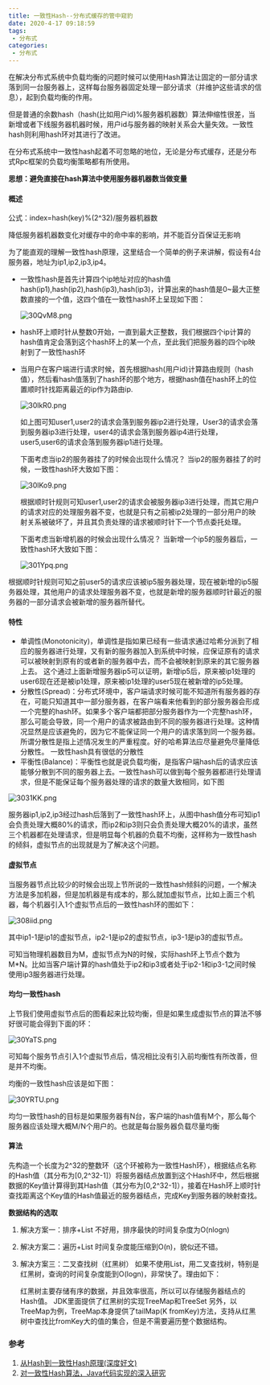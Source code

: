```yaml
---
title: 一致性Hash--分布式缓存的管中窥豹
date: 2020-4-17 09:18:59
tags:
 - 分布式
categories:
 - 分布式
---
```


在解决分布式系统中负载均衡的问题时候可以使用Hash算法让固定的一部分请求落到同一台服务器上，这样每台服务器固定处理一部分请求（并维护这些请求的信息），起到负载均衡的作用。

但是普通的余数hash（hash(比如用户id)%服务器机器数）算法伸缩性很差，当新增或者下线服务器机器时候，用户id与服务器的映射关系会大量失效。一致性hash则利用hash环对其进行了改进。

在分布式系统中一致性hash起着不可忽略的地位，无论是分布式缓存，还是分布式Rpc框架的负载均衡策略都有所使用。

**思想：避免直接在hash算法中使用服务器机器数当做变量**

<!--more-->

#### 概述

公式：index=hash(key)%(2^32)/服务器机器数

降低服务器机器数变化对缓存中的命中率的影响，并不能百分百保证无影响

为了能直观的理解一致性hash原理，这里结合一个简单的例子来讲解，假设有4台服务器，地址为ip1,ip2,ip3,ip4。

- 一致性hash是首先计算四个ip地址对应的hash值
   hash(ip1),hash(ip2),hash(ip3),hash(ip3)，计算出来的hash值是0~最大正整数直接的一个值，这四个值在一致性hash环上呈现如下图：

  ![30QvM8.png](https://s2.ax1x.com/2020/02/27/30QvM8.png)

- hash环上顺时针从整数0开始，一直到最大正整数，我们根据四个ip计算的hash值肯定会落到这个hash环上的某一个点，至此我们把服务器的四个ip映射到了一致性hash环

- 当用户在客户端进行请求时候，首先根据hash(用户id)计算路由规则（hash值），然后看hash值落到了hash环的那个地方，根据hash值在hash环上的位置顺时针找距离最近的ip作为路由ip.

  ![30lkR0.png](https://s2.ax1x.com/2020/02/27/30lkR0.png)

  如上图可知user1,user2的请求会落到服务器ip2进行处理，User3的请求会落到服务器ip3进行处理，user4的请求会落到服务器ip4进行处理，user5,user6的请求会落到服务器ip1进行处理。

  下面考虑当ip2的服务器挂了的时候会出现什么情况？
   当ip2的服务器挂了的时候，一致性hash环大致如下图：

  ![30lKo9.png](https://s2.ax1x.com/2020/02/27/30lKo9.png)

  

  根据顺时针规则可知user1,user2的请求会被服务器ip3进行处理，而其它用户的请求对应的处理服务器不变，也就是只有之前被ip2处理的一部分用户的映射关系被破坏了，并且其负责处理的请求被顺时针下一个节点委托处理。

  下面考虑当新增机器的时候会出现什么情况？
   当新增一个ip5的服务器后，一致性hash环大致如下图：

  ![301Ypq.png](https://s2.ax1x.com/2020/02/27/301Ypq.png)

  

根据顺时针规则可知之前user5的请求应该被ip5服务器处理，现在被新增的ip5服务器处理，其他用户的请求处理服务器不变，也就是新增的服务器顺时针最近的服务器的一部分请求会被新增的服务器所替代。

#### 特性

- 单调性(Monotonicity)，单调性是指如果已经有一些请求通过哈希分派到了相应的服务器进行处理，又有新的服务器加入到系统中时候，应保证原有的请求可以被映射到原有的或者新的服务器中去，而不会被映射到原来的其它服务器上去。  这个通过上面新增服务器ip5可以证明，新增ip5后，原来被ip1处理的user6现在还是被ip1处理，原来被ip1处理的user5现在被新增的ip5处理。
- 分散性(Spread)：分布式环境中，客户端请求时候可能不知道所有服务器的存在，可能只知道其中一部分服务器，在客户端看来他看到的部分服务器会形成一个完整的hash环。如果多个客户端都把部分服务器作为一个完整hash环，那么可能会导致，同一个用户的请求被路由到不同的服务器进行处理。这种情况显然是应该避免的，因为它不能保证同一个用户的请求落到同一个服务器。所谓分散性是指上述情况发生的严重程度。好的哈希算法应尽量避免尽量降低分散性。 一致性hash具有很低的分散性
- 平衡性(Balance)：平衡性也就是说负载均衡，是指客户端hash后的请求应该能够分散到不同的服务器上去。一致性hash可以做到每个服务器都进行处理请求，但是不能保证每个服务器处理的请求的数量大致相同，如下图

![3031KK.png](https://s2.ax1x.com/2020/02/27/3031KK.png)

服务器ip1,ip2,ip3经过hash后落到了一致性hash环上，从图中hash值分布可知ip1会负责处理大概80%的请求，而ip2和ip3则只会负责处理大概20%的请求，虽然三个机器都在处理请求，但是明显每个机器的负载不均衡，这样称为一致性hash的倾斜，虚拟节点的出现就是为了解决这个问题。

#### 虚拟节点

当服务器节点比较少的时候会出现上节所说的一致性hash倾斜的问题，一个解决方法是多加机器，但是加机器是有成本的，那么就加虚拟节点，比如上面三个机器，每个机器引入1个虚拟节点后的一致性hash环的图如下：

![308iid.png](https://s2.ax1x.com/2020/02/27/308iid.png)

其中ip1-1是ip1的虚拟节点，ip2-1是ip2的虚拟节点，ip3-1是ip3的虚拟节点。

 可知当物理机器数目为M，虚拟节点为N的时候，实际hash环上节点个数为M*N。比如当客户端计算的hash值处于ip2和ip3或者处于ip2-1和ip3-1之间时候使用ip3服务器进行处理。

#### 均匀一致性hash

上节我们使用虚拟节点后的图看起来比较均衡，但是如果生成虚拟节点的算法不够好很可能会得到下面的环：

![30YaTS.png](https://s2.ax1x.com/2020/02/27/30YaTS.png)

可知每个服务节点引入1个虚拟节点后，情况相比没有引入前均衡性有所改善，但是并不均衡。

均衡的一致性hash应该是如下图：

![30YRTU.png](https://s2.ax1x.com/2020/02/27/30YRTU.png)

均匀一致性hash的目标是如果服务器有N台，客户端的hash值有M个，那么每个服务器应该处理大概M/N个用户的。也就是每台服务器负载尽量均衡

#### 算法

先构造一个长度为2^32的整数环（这个环被称为一致性Hash环），根据结点名称的Hash值（其分布为[0,2^32-1]）将服务器结点放置到这个Hash环中，然后根据数据的Key值计算得到其Hash值（其分布为[0,2^32-1]），接着在Hash环上顺时针查找距离这个Key值的Hash值最近的服务器结点，完成Key到服务器的映射查找。

**数据结构的选取**

1. 解决方案一：排序+List
   不好用，排序最快的时间复杂度为O(nlogn)

2. 解决方案二：遍历+List
   时间复杂度能压缩到O(n)，貌似还不错。

3. 解决方案三：二叉查找树（红黑树）
   如果不使用List，用二叉查找树，特别是红黑树，查询的时间复杂度能到O(logn)，非常快了。理由如下：

   红黑树主要存储有序的数据，并且效率很高，所以可以存储服务器结点的Hash值。
   JDK里面提供了红黑树的实现TreeMap和TreeSet
   另外，以TreeMap为例，TreeMap本身提供了tailMap(K fromKey)方法，支持从红黑树中查找比fromKey大的值的集合，但是不需要遍历整个数据结构。



### 参考

1. [从Hash到一致性Hash原理(深度好文)](https://my.oschina.net/u/3768341/blog/2251129)
2. [对一致性Hash算法，Java代码实现的深入研究](https://www.cnblogs.com/xrq730/p/5186728.html)

